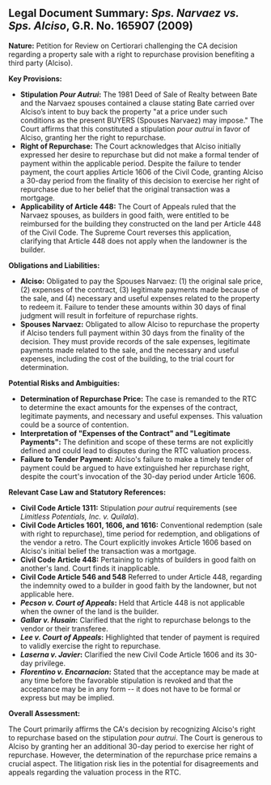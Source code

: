 ## Legal Document Summary: *Sps. Narvaez vs. Sps. Alciso*, G.R. No. 165907 (2009)

**Nature:** Petition for Review on Certiorari challenging the CA decision regarding a property sale with a right to repurchase provision benefiting a third party (Alciso).

**Key Provisions:**

*   **Stipulation *Pour Autrui*:** The 1981 Deed of Sale of Realty between Bate and the Narvaez spouses contained a clause stating Bate carried over Alciso’s intent to buy back the property "at a price under such conditions as the present BUYERS (Spouses Narvaez) may impose." The Court affirms that this constituted a stipulation *pour autrui* in favor of Alciso, granting her the right to repurchase.
*   **Right of Repurchase:** The Court acknowledges that Alciso initially expressed her desire to repurchase but did not make a formal tender of payment within the applicable period. Despite the failure to tender payment, the court applies Article 1606 of the Civil Code, granting Alciso a 30-day period from the finality of this decision to exercise her right of repurchase due to her belief that the original transaction was a mortgage.
*   **Applicability of Article 448:** The Court of Appeals ruled that the Narvaez spouses, as builders in good faith, were entitled to be reimbursed for the building they constructed on the land per Article 448 of the Civil Code. The Supreme Court reverses this application, clarifying that Article 448 does not apply when the landowner is the builder.

**Obligations and Liabilities:**

*   **Alciso:** Obligated to pay the Spouses Narvaez: (1) the original sale price, (2) expenses of the contract, (3) legitimate payments made because of the sale, and (4) necessary and useful expenses related to the property to redeem it.  Failure to tender these amounts within 30 days of final judgment will result in forfeiture of repurchase rights.
*   **Spouses Narvaez:** Obligated to allow Alciso to repurchase the property if Alciso tenders full payment within 30 days from the finality of the decision. They must provide records of the sale expenses, legitimate payments made related to the sale, and the necessary and useful expenses, including the cost of the building, to the trial court for determination.

**Potential Risks and Ambiguities:**

*   **Determination of Repurchase Price:** The case is remanded to the RTC to determine the exact amounts for the expenses of the contract, legitimate payments, and necessary and useful expenses. This valuation could be a source of contention.
*   **Interpretation of "Expenses of the Contract" and "Legitimate Payments":**  The definition and scope of these terms are not explicitly defined and could lead to disputes during the RTC valuation process.
*   **Failure to Tender Payment:** Alciso's failure to make a timely tender of payment could be argued to have extinguished her repurchase right, despite the court's invocation of the 30-day period under Article 1606.

**Relevant Case Law and Statutory References:**

*   **Civil Code Article 1311:** Stipulation *pour autrui* requirements (see *Limitless Potentials, Inc. v. Quilala*).
*   **Civil Code Articles 1601, 1606, and 1616:** Conventional redemption (sale with right to repurchase), time period for redemption, and obligations of the vendor a retro. The Court explicitly invokes Article 1606 based on Alciso's initial belief the transaction was a mortgage.
*   **Civil Code Article 448:** Pertaining to rights of builders in good faith on another's land. Court finds it inapplicable.
*   **Civil Code Article 546 and 548** Referred to under Article 448, regarding the indemnity owed to a builder in good faith by the landowner, but not applicable here.
*   ***Pecson v. Court of Appeals*:** Held that Article 448 is not applicable when the owner of the land is the builder.
*   ***Gallar v. Husain*:** Clarified that the right to repurchase belongs to the vendor or their transferee.
*   ***Lee v. Court of Appeals*:** Highlighted that tender of payment is required to validly exercise the right to repurchase.
*   ***Laserna v. Javier*:** Clarified the new Civil Code Article 1606 and its 30-day privilege.
*   ***Florentino v. Encarnacion*:** Stated that the acceptance may be made at any time before the favorable stipulation is revoked and that the acceptance may be in any form -- it does not have to be formal or express but may be implied.

**Overall Assessment:**

The Court primarily affirms the CA's decision by recognizing Alciso's right to repurchase based on the stipulation *pour autrui*. The Court is generous to Alciso by granting her an additional 30-day period to exercise her right of repurchase. However, the determination of the repurchase price remains a crucial aspect. The litigation risk lies in the potential for disagreements and appeals regarding the valuation process in the RTC.

